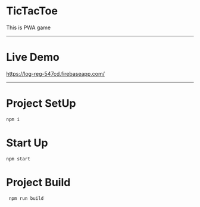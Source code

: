 # TicTacToe
This is PWA game <hr>

# Live Demo
https://log-reg-547cd.firebaseapp.com/
<hr>

# __Project SetUp__
``npm i``
# __Start Up__
``npm start``
# __Project Build__
`` npm run build``
